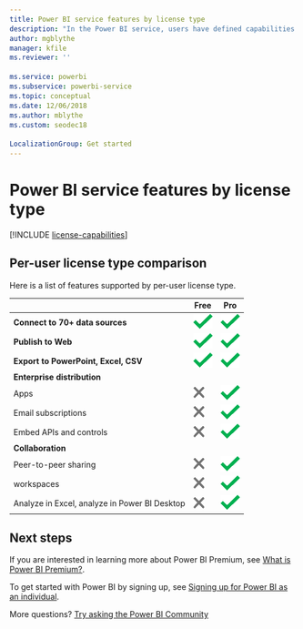 ```yaml
---
title: Power BI service features by license type
description: "In the Power BI service, users have defined capabilities based on two types of licenses: per-user (free and Pro) and capacity-based."
author: mgblythe
manager: kfile
ms.reviewer: ''

ms.service: powerbi
ms.subservice: powerbi-service
ms.topic: conceptual
ms.date: 12/06/2018
ms.author: mblythe
ms.custom: seodec18

LocalizationGroup: Get started
---
```


# Power BI service features by license type

[!INCLUDE [license-capabilities](includes/license-capabilities.md)]

## Per-user license type comparison

Here is a list of features supported by per-user license type.

|  | Free | Pro |
| --- | --- | --- |
| **Connect to 70+ data sources** |![Feature available](media/features-license-type/available.png) |![Feature available](media/features-license-type/available.png) |
| **Publish to Web** |![Feature available](media/features-license-type/available.png) |![Feature available](media/features-license-type/available.png) |
| **Export to PowerPoint, Excel, CSV** |![Feature available](media/features-license-type/available.png) |![Feature available](media/features-license-type/available.png) |
| **Enterprise distribution** | | |
| Apps |![Feature not available](media/features-license-type/not-available.png) |![Feature available](media/features-license-type/available.png) |
| Email subscriptions |![Feature not available](media/features-license-type/not-available.png) |![Feature available](media/features-license-type/available.png) |
| Embed APIs and controls |![Feature not available](media/features-license-type/not-available.png) |![Feature available](media/features-license-type/available.png) |
| **Collaboration** | | |
| Peer-to-peer sharing |![Feature not available](media/features-license-type/not-available.png) |![Feature available](media/features-license-type/available.png) |
| workspaces |![Feature not available](media/features-license-type/not-available.png) |![Feature available](media/features-license-type/available.png) |
| Analyze in Excel, analyze in Power BI Desktop |![Feature not available](media/features-license-type/not-available.png) |![Feature available](media/features-license-type/available.png) |

## Next steps

If you are interested in learning more about Power BI Premium, see [What is Power BI Premium?](service-premium-what-is.md).

To get started with Power BI by signing up, see [Signing up for Power BI as an individual](service-self-service-signup-for-power-bi.md).

More questions? [Try asking the Power BI Community](https://community.powerbi.com/)